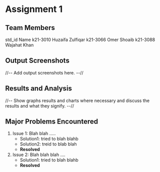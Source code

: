 # Assignment 1
## Team Members
std_id	Name
k21-3010	Huzaifa Zulfiqar
k21-3066	Omer Shoaib
k21-3088	Wajahat Khan
## Output Screenshots
//-- Add output screenshots here. --//
## Results and Analysis
//-- Show graphs results and charts where necessary and discuss the results and what they signify. --// 
## Major Problems Encountered
1. Issue 1: Blah blah .....
    - Solution1: tried to blah blahb
    - Solution2: treid to blab blah
    - **Resolved**
3. Issue 2: Blah blah blah ....
    - Solution1: tried to blah blahb
    - **Resolved**
